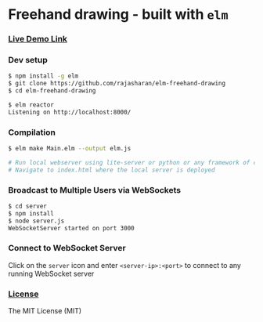 # Freehand drawing - built with `elm`

### [Live Demo Link](http://rajasharan.github.io/elm-freehand-drawing)

### Dev setup
```sh
$ npm install -g elm
$ git clone https://github.com/rajasharan/elm-freehand-drawing
$ cd elm-freehand-drawing

$ elm reactor
Listening on http://localhost:8000/
```

### Compilation
```sh
$ elm make Main.elm --output elm.js

# Run local webserver using lite-server or python or any framework of choice
# Navigate to index.html where the local server is deployed
```

### Broadcast to Multiple Users via WebSockets
```sh
$ cd server
$ npm install
$ node server.js
WebSocketServer started on port 3000
```

### Connect to WebSocket Server
Click on the `server` icon and enter `<server-ip>:<port>` to connect to any running WebSocket server

### [License](/LICENSE)
The MIT License (MIT)
